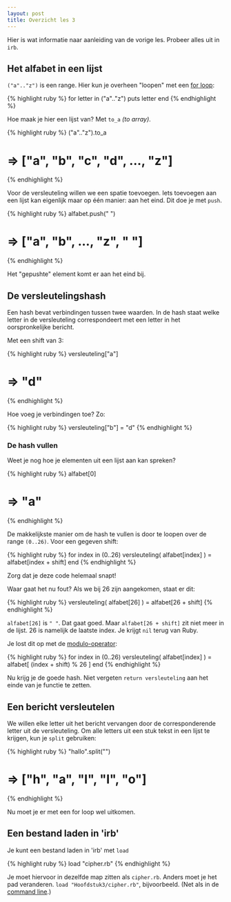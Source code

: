 ```yaml
---
layout: post
title: Overzicht les 3
---
```


Hier is wat informatie naar aanleiding van de vorige les. Probeer alles uit in `irb`.

## Het alfabet in een lijst

`("a".."z")` is een range. Hier kun je overheen "loopen" met een [for loop](/hoofdstuk3/#for_loops):

{% highlight ruby %}
for letter in ("a".."z")
    puts letter
end
{% endhighlight %}

Hoe maak je hier een lijst van? Met `to_a` *(to array)*.

{% highlight ruby %}
("a".."z").to_a
# => ["a", "b", "c", "d", ..., "z"]
{% endhighlight %}

Voor de versleuteling willen we een spatie toevoegen. Iets toevoegen aan een lijst kan eigenlijk maar op één manier: aan het eind. Dit doe je met `push`.

{% highlight ruby %}
alfabet.push(" ")
# => ["a", "b", ..., "z", " "]
{% endhighlight %}

Het "gepushte" element komt er aan het eind bij.

## De versleutelingshash

Een hash bevat verbindingen tussen twee waarden. In de hash staat welke letter in de versleuteling correspondeert met een letter in het oorspronkelijke bericht.

Met een shift van 3:

{% highlight ruby %}
versleuteling["a"]
# => "d"
{% endhighlight %}

Hoe voeg je verbindingen toe? Zo:

{% highlight ruby %}
versleuteling["b"] = "d"
{% endhighlight %}

### De hash vullen

Weet je nog hoe je elementen uit een lijst aan kan spreken?

{% highlight ruby %}
alfabet[0]
# => "a" 
{% endhighlight %}

De makkelijkste manier om de hash te vullen is door te loopen over de range `(0..26)`. Voor een gegeven shift:

{% highlight ruby %}
for index in (0..26)
    versleuteling( alfabet[index] ) = alfabet[index + shift]
end 
{% endhighlight %}

Zorg dat je deze code helemaal snapt!

Waar gaat het nu fout? Als we bij 26 zijn aangekomen, staat er dit:

{% highlight ruby %}
versleuteling( alfabet[26] ) = alfabet[26 + shift]
{% endhighlight %}

`alfabet[26]` is `" "`. Dat gaat goed. Maar `alfabet[26 + shift]` zit niet meer in de lijst. 26 is namelijk de laatste index. Je krijgt `nil` terug van Ruby.

Je lost dit op met de [modulo-operator](/hoofdstuk2/#de_modulooperator):

{% highlight ruby %}
for index in (0..26)
    versleuteling( alfabet[index] ) = alfabet[ (index + shift) % 26 ]
end 
{% endhighlight %}

Nu krijg je de goede hash. Niet vergeten `return versleuteling` aan het einde van je functie te zetten.

## Een bericht versleutelen
We willen elke letter uit het bericht vervangen door de corresponderende letter uit de versleuteling. Om alle letters uit een stuk tekst in een lijst te krijgen, kun je `split` gebruiken:

{% highlight ruby %}
"hallo".split("")
# => ["h", "a", "l", "l", "o"]
{% endhighlight %}

Nu moet je er met een for loop wel uitkomen.

## Een bestand laden in 'irb'
Je kunt een bestand laden in 'irb' met `load`

{% highlight ruby %}
load "cipher.rb"
{% endhighlight %}

Je moet hiervoor in dezelfde map zitten als `cipher.rb`. Anders moet je het pad veranderen. `load "Hoofdstuk3/cipher.rb"`, bijvoorbeeld. (Net als in de [command line](/command_line).)


